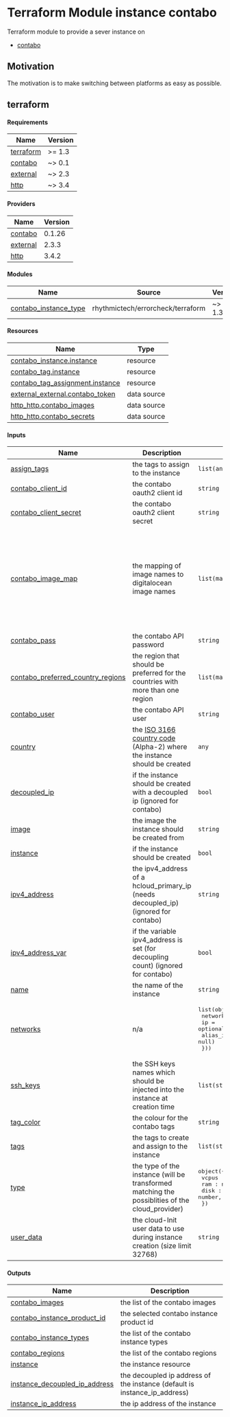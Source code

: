 # Terraform Module instance contabo

Terraform module to provide a sever instance on

- [contabo](https://registry.terraform.io/providers/contabo/contabo/latest)

## Motivation

The motivation is to make switching between platforms as easy as possible.

## terraform

<!-- BEGIN_TF_DOCS -->
#### Requirements

| Name | Version |
|------|---------|
| <a name="requirement_terraform"></a> [terraform](#requirement\_terraform) | >= 1.3 |
| <a name="requirement_contabo"></a> [contabo](#requirement\_contabo) | ~> 0.1 |
| <a name="requirement_external"></a> [external](#requirement\_external) | ~> 2.3 |
| <a name="requirement_http"></a> [http](#requirement\_http) | ~> 3.4 |

#### Providers

| Name | Version |
|------|---------|
| <a name="provider_contabo"></a> [contabo](#provider\_contabo) | 0.1.26 |
| <a name="provider_external"></a> [external](#provider\_external) | 2.3.3 |
| <a name="provider_http"></a> [http](#provider\_http) | 3.4.2 |

#### Modules

| Name | Source | Version |
|------|--------|---------|
| <a name="module_contabo_instance_type"></a> [contabo\_instance\_type](#module\_contabo\_instance\_type) | rhythmictech/errorcheck/terraform | ~> 1.3.0 |

#### Resources

| Name | Type |
|------|------|
| [contabo_instance.instance](https://registry.terraform.io/providers/contabo/contabo/latest/docs/resources/instance) | resource |
| [contabo_tag.instance](https://registry.terraform.io/providers/contabo/contabo/latest/docs/resources/tag) | resource |
| [contabo_tag_assignment.instance](https://registry.terraform.io/providers/contabo/contabo/latest/docs/resources/tag_assignment) | resource |
| [external_external.contabo_token](https://registry.terraform.io/providers/hashicorp/external/latest/docs/data-sources/external) | data source |
| [http_http.contabo_images](https://registry.terraform.io/providers/hashicorp/http/latest/docs/data-sources/http) | data source |
| [http_http.contabo_secrets](https://registry.terraform.io/providers/hashicorp/http/latest/docs/data-sources/http) | data source |

#### Inputs

| Name | Description | Type | Default | Required |
|------|-------------|------|---------|:--------:|
| <a name="input_assign_tags"></a> [assign\_tags](#input\_assign\_tags) | the tags to assign to the instance | `list(any)` | `[]` | no |
| <a name="input_contabo_client_id"></a> [contabo\_client\_id](#input\_contabo\_client\_id) | the contabo oauth2 client id | `string` | n/a | yes |
| <a name="input_contabo_client_secret"></a> [contabo\_client\_secret](#input\_contabo\_client\_secret) | the contabo oauth2 client secret | `string` | n/a | yes |
| <a name="input_contabo_image_map"></a> [contabo\_image\_map](#input\_contabo\_image\_map) | the mapping of image names to digitalocean image names | `list(map(string))` | <pre>[<br/>  {<br/>    "alma-8": "almalinux-8",<br/>    "alma-9": "almalinux-9",<br/>    "debian-10": "debian-10-x64",<br/>    "debian-11": "debian-11-x64",<br/>    "debian-12": "debian-12-x64",<br/>    "rocky-8": "rockylinux-8",<br/>    "rocky-9": "rockylinux-9"<br/>  }<br/>]</pre> | no |
| <a name="input_contabo_pass"></a> [contabo\_pass](#input\_contabo\_pass) | the contabo API password | `string` | n/a | yes |
| <a name="input_contabo_preferred_country_regions"></a> [contabo\_preferred\_country\_regions](#input\_contabo\_preferred\_country\_regions) | the region that should be preferred for the countries with more than one region | `list(map(string))` | <pre>[<br/>  {<br/>    "US": "US-central"<br/>  }<br/>]</pre> | no |
| <a name="input_contabo_user"></a> [contabo\_user](#input\_contabo\_user) | the contabo API user | `string` | n/a | yes |
| <a name="input_country"></a> [country](#input\_country) | the [ISO 3166 country code](https://www.iso.org/obp/ui/#search) (Alpha-2) where the instance should be created | `any` | `null` | no |
| <a name="input_decoupled_ip"></a> [decoupled\_ip](#input\_decoupled\_ip) | if the instance should be created with a decoupled ip (ignored for contabo) | `bool` | `false` | no |
| <a name="input_image"></a> [image](#input\_image) | the image the instance should be created from | `string` | `null` | no |
| <a name="input_instance"></a> [instance](#input\_instance) | if the instance should be created | `bool` | `true` | no |
| <a name="input_ipv4_address"></a> [ipv4\_address](#input\_ipv4\_address) | the ipv4\_address of a hcloud\_primary\_ip (needs decoupled\_ip) (ignored for contabo) | `string` | `null` | no |
| <a name="input_ipv4_address_var"></a> [ipv4\_address\_var](#input\_ipv4\_address\_var) | if the variable ipv4\_address is set (for decoupling count) (ignored for contabo) | `bool` | `false` | no |
| <a name="input_name"></a> [name](#input\_name) | the name of the instance | `string` | `null` | no |
| <a name="input_networks"></a> [networks](#input\_networks) | n/a | <pre>list(object({<br/>    network_id = number,<br/>    ip         = optional(string, null)<br/>    alias_ips  = optional(list(string), null)<br/>  }))</pre> | `[]` | no |
| <a name="input_ssh_keys"></a> [ssh\_keys](#input\_ssh\_keys) | the SSH keys names which should be injected into the instance at creation time | `list(string)` | `[]` | no |
| <a name="input_tag_color"></a> [tag\_color](#input\_tag\_color) | the colour for the contabo tags | `string` | `"#409ce8"` | no |
| <a name="input_tags"></a> [tags](#input\_tags) | the tags to create and assign to the instance | `list(string)` | `[]` | no |
| <a name="input_type"></a> [type](#input\_type) | the type of the instance (will be transformed matching the possiblities of the cloud\_provider) | <pre>object({<br/>    vcpus : number,<br/>    ram : number,<br/>    disk : number,<br/>  })</pre> | `null` | no |
| <a name="input_user_data"></a> [user\_data](#input\_user\_data) | the cloud-Init user data to use during instance creation (size limit 32768) | `string` | `null` | no |

#### Outputs

| Name | Description |
|------|-------------|
| <a name="output_contabo_images"></a> [contabo\_images](#output\_contabo\_images) | the list of the contabo images |
| <a name="output_contabo_instance_product_id"></a> [contabo\_instance\_product\_id](#output\_contabo\_instance\_product\_id) | the selected contabo instance product id |
| <a name="output_contabo_instance_types"></a> [contabo\_instance\_types](#output\_contabo\_instance\_types) | the list of the contabo instance types |
| <a name="output_contabo_regions"></a> [contabo\_regions](#output\_contabo\_regions) | the list of the contabo regions |
| <a name="output_instance"></a> [instance](#output\_instance) | the instance resource |
| <a name="output_instance_decoupled_ip_address"></a> [instance\_decoupled\_ip\_address](#output\_instance\_decoupled\_ip\_address) | the decoupled ip address of the instance (default is instance\_ip\_address) |
| <a name="output_instance_ip_address"></a> [instance\_ip\_address](#output\_instance\_ip\_address) | the ip address of the instance |
<!-- END_TF_DOCS -->